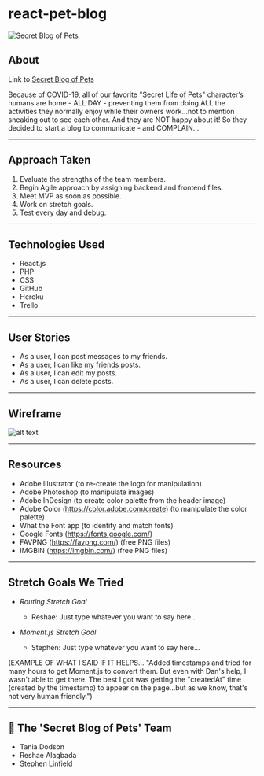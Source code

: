 # react-pet-blog

![Secret Blog of Pets](https://i.imgur.com/h5kv0y1.png)

## About
Link to [Secret Blog of Pets](https://pet-blog.herokuapp.com/posts)

Because of COVID-19, all of our favorite "Secret Life of Pets" character’s humans are home - ALL DAY - preventing them from doing ALL the activities they normally enjoy while their owners work…not to mention sneaking out to see each other. And they are NOT happy about it! So they decided to start a blog to communicate - and COMPLAIN…

----
## Approach Taken
1. Evaluate the strengths of the team members.
2. Begin Agile approach by assigning backend and frontend files.
3. Meet MVP as soon as possible.
3. Work on stretch goals.
4. Test every day and debug.

----
## Technologies Used
* React.js
* PHP
* CSS
* GitHub
* Heroku
* Trello

----
## User Stories
* As a user, I can post messages to my friends.
* As a user, I can like my friends posts.
* As a user, I can edit my posts.
* As a user, I can delete posts.

----
## Wireframe

![alt text](https://i.imgur.com/AiFzdxW.png)

----
## Resources

 * Adobe Illustrator (to re-create the logo for manipulation)
 * Adobe Photoshop (to manipulate images)
 * Adobe InDesign (to create color palette from the header image)
 * Adobe Color (https://color.adobe.com/create) (to manipulate the color palette)
 * What the Font app (to identify and match fonts)
 * Google Fonts (https://fonts.google.com/)
 * FAVPNG (https://favpng.com/)	(free PNG files)
 * IMGBIN (https://imgbin.com/)	(free PNG files)

----
## Stretch Goals We Tried

* *Routing Stretch Goal*
  * Reshae: Just type whatever you want to say here...
  
  
* *Moment.js Stretch Goal*
  * Stephen: Just type whatever you want to say here...
  
 (EXAMPLE OF WHAT I SAID IF IT HELPS...
  "Added timestamps and tried for many hours to get Moment.js to convert them. But even with Dan's help, I wasn't able to 
  get there. The best I got was getting the "createdAt" time (created by the timestamp) to appear on the page...but as 
  we know, that's not very human friendly.")

----
## :star2: The 'Secret Blog of Pets' Team
* Tania Dodson
* Reshae Alagbada
* Stephen Linfield
